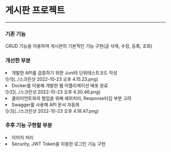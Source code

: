 <h1> 게시판 프로젝트 </h1>
<hr>
<body>

<h3>기존 기능</h3>

CRUD 기능을 이용하여 게시판의 기본적인 기능 구현(글 삭제, 수정, 등록, 조회)
<h3>개선한 부분</h3>

<LI>개발한 API를 검증하기 위한 Junit5 단위테스트코드 작성<br>
 ![r1](../스크린샷 2022-10-23 오후 4.15.23.png)
<LI>Docker를 이용해 개발한 웹 어플리케이션 배포 완료<br>
 ![r2](../스크린샷 2022-10-23 오후 6.30.46.png)
<LI>클라이언트와의 협업을 위해 예외처리, Response타입 부분 고려<br>
<LI>Swagger를 사용해 API 문서 자동화<br>
 ![r3](../스크린샷 2022-10-23 오후 4.18.47.png)
    
<h3>추후 기능 구현할 부분</h3>
<LI>이미지 처리<br>
<LI>Security, JWT Token을 이용한 로그인 기능 구현
    
</body>

